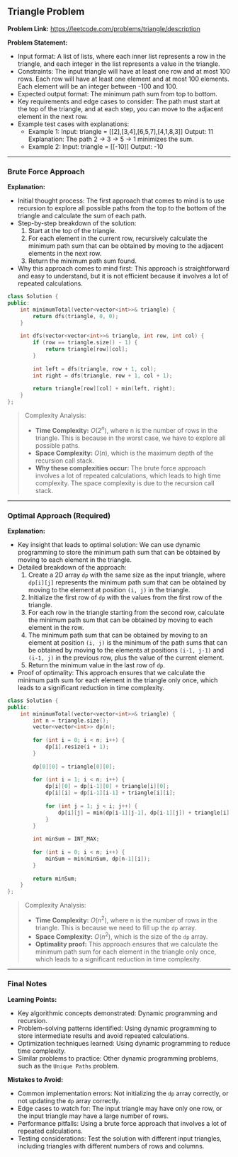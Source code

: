 ## Triangle Problem

**Problem Link:** https://leetcode.com/problems/triangle/description

**Problem Statement:**
- Input format: A list of lists, where each inner list represents a row in the triangle, and each integer in the list represents a value in the triangle.
- Constraints: The input triangle will have at least one row and at most 100 rows. Each row will have at least one element and at most 100 elements. Each element will be an integer between -100 and 100.
- Expected output format: The minimum path sum from top to bottom.
- Key requirements and edge cases to consider: The path must start at the top of the triangle, and at each step, you can move to the adjacent element in the next row.
- Example test cases with explanations:
  - Example 1:
    Input: triangle = [[2],[3,4],[6,5,7],[4,1,8,3]]
    Output: 11
    Explanation: The path 2 -> 3 -> 5 -> 1 minimizes the sum.
  - Example 2:
    Input: triangle = [[-10]]
    Output: -10

---

### Brute Force Approach

**Explanation:**
- Initial thought process: The first approach that comes to mind is to use recursion to explore all possible paths from the top to the bottom of the triangle and calculate the sum of each path.
- Step-by-step breakdown of the solution: 
  1. Start at the top of the triangle.
  2. For each element in the current row, recursively calculate the minimum path sum that can be obtained by moving to the adjacent elements in the next row.
  3. Return the minimum path sum found.
- Why this approach comes to mind first: This approach is straightforward and easy to understand, but it is not efficient because it involves a lot of repeated calculations.

```cpp
class Solution {
public:
    int minimumTotal(vector<vector<int>>& triangle) {
        return dfs(triangle, 0, 0);
    }
    
    int dfs(vector<vector<int>>& triangle, int row, int col) {
        if (row == triangle.size() - 1) {
            return triangle[row][col];
        }
        
        int left = dfs(triangle, row + 1, col);
        int right = dfs(triangle, row + 1, col + 1);
        
        return triangle[row][col] + min(left, right);
    }
};
```

> Complexity Analysis:
> - **Time Complexity:** $O(2^n)$, where n is the number of rows in the triangle. This is because in the worst case, we have to explore all possible paths.
> - **Space Complexity:** $O(n)$, which is the maximum depth of the recursion call stack.
> - **Why these complexities occur:** The brute force approach involves a lot of repeated calculations, which leads to high time complexity. The space complexity is due to the recursion call stack.

---

### Optimal Approach (Required)

**Explanation:**
- Key insight that leads to optimal solution: We can use dynamic programming to store the minimum path sum that can be obtained by moving to each element in the triangle.
- Detailed breakdown of the approach:
  1. Create a 2D array `dp` with the same size as the input triangle, where `dp[i][j]` represents the minimum path sum that can be obtained by moving to the element at position `(i, j)` in the triangle.
  2. Initialize the first row of `dp` with the values from the first row of the triangle.
  3. For each row in the triangle starting from the second row, calculate the minimum path sum that can be obtained by moving to each element in the row.
  4. The minimum path sum that can be obtained by moving to an element at position `(i, j)` is the minimum of the path sums that can be obtained by moving to the elements at positions `(i-1, j-1)` and `(i-1, j)` in the previous row, plus the value of the current element.
  5. Return the minimum value in the last row of `dp`.
- Proof of optimality: This approach ensures that we calculate the minimum path sum for each element in the triangle only once, which leads to a significant reduction in time complexity.

```cpp
class Solution {
public:
    int minimumTotal(vector<vector<int>>& triangle) {
        int n = triangle.size();
        vector<vector<int>> dp(n);
        
        for (int i = 0; i < n; i++) {
            dp[i].resize(i + 1);
        }
        
        dp[0][0] = triangle[0][0];
        
        for (int i = 1; i < n; i++) {
            dp[i][0] = dp[i-1][0] + triangle[i][0];
            dp[i][i] = dp[i-1][i-1] + triangle[i][i];
            
            for (int j = 1; j < i; j++) {
                dp[i][j] = min(dp[i-1][j-1], dp[i-1][j]) + triangle[i][j];
            }
        }
        
        int minSum = INT_MAX;
        
        for (int i = 0; i < n; i++) {
            minSum = min(minSum, dp[n-1][i]);
        }
        
        return minSum;
    }
};
```

> Complexity Analysis:
> - **Time Complexity:** $O(n^2)$, where n is the number of rows in the triangle. This is because we need to fill up the `dp` array.
> - **Space Complexity:** $O(n^2)$, which is the size of the `dp` array.
> - **Optimality proof:** This approach ensures that we calculate the minimum path sum for each element in the triangle only once, which leads to a significant reduction in time complexity.

---

### Final Notes

**Learning Points:**
- Key algorithmic concepts demonstrated: Dynamic programming and recursion.
- Problem-solving patterns identified: Using dynamic programming to store intermediate results and avoid repeated calculations.
- Optimization techniques learned: Using dynamic programming to reduce time complexity.
- Similar problems to practice: Other dynamic programming problems, such as the `Unique Paths` problem.

**Mistakes to Avoid:**
- Common implementation errors: Not initializing the `dp` array correctly, or not updating the `dp` array correctly.
- Edge cases to watch for: The input triangle may have only one row, or the input triangle may have a large number of rows.
- Performance pitfalls: Using a brute force approach that involves a lot of repeated calculations.
- Testing considerations: Test the solution with different input triangles, including triangles with different numbers of rows and columns.